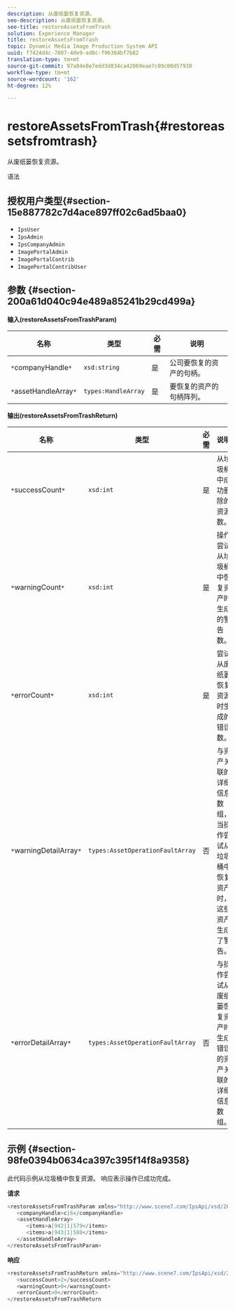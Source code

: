 ```yaml
---
description: 从废纸篓恢复资源。
seo-description: 从废纸篓恢复资源。
seo-title: restoreAssetsFromTrash
solution: Experience Manager
title: restoreAssetsFromTrash
topic: Dynamic Media Image Production System API
uuid: f7424d4c-7807-4de9-ad0c-f96364bf7b82
translation-type: tm+mt
source-git-commit: 97a84e8e7edd3d834ca42069eae7c09c00d57938
workflow-type: tm+mt
source-wordcount: '162'
ht-degree: 12%

---
```



# restoreAssetsFromTrash{#restoreassetsfromtrash}

从废纸篓恢复资源。

语法

## 授权用户类型{#section-15e887782c7d4ace897ff02c6ad5baa0}

* `IpsUser`
* `IpsAdmin`
* `IpsCompanyAdmin`
* `ImagePortalAdmin`
* `ImagePortalContrib`
* `ImagePortalContribUser`

## 参数 {#section-200a61d040c94e489a85241b29cd499a}

**输入(restoreAssetsFromTrashParam)**

| 名称 | 类型 | 必需 | 说明 |
|---|---|---|---|
| `*`companyHandle`*` | `xsd:string` | 是 | 公司要恢复的资产的句柄。 |
| `*`assetHandleArray`*` | `types:HandleArray` | 是 | 要恢复的资产的句柄阵列。 |

**输出(restoreAssetsFromTrashReturn)**

| 名称 | 类型 | 必需 | 说明 |
|---|---|---|---|
| `*`successCount`*` | `xsd:int` | 是 | 从垃圾桶中成功删除的资源数。 |
| `*`warningCount`*` | `xsd:int` | 是 | 操作尝试从垃圾桶中恢复资产时生成的警告数。 |
| `*`errorCount`*` | `xsd:int` | 是 | 尝试从废纸篓恢复资源时生成的错误数。 |
| `*`warningDetailArray`*` | `types:AssetOperationFaultArray` | 否 | 与资产关联的详细信息数组，当操作尝试从垃圾桶中恢复资产时，这些资产生成了警告。 |
| `*`errorDetailArray`*` | `types:AssetOperationFaultArray` | 否 | 与操作尝试从废纸篓恢复资产时生成错误的资产关联的详细信息数组。 |

## 示例 {#section-98fe0394b0634ca397c395f14f8a9358}

此代码示例从垃圾桶中恢复资源。 响应表示操作已成功完成。

**请求**

```java
<restoreAssetsFromTrashParam xmlns="http://www.scene7.com/IpsApi/xsd/2008-01-15">
   <companyHandle>c|6</companyHandle>
   <assetHandleArray>
      <items>a|942|1|579</items>
      <items>a|943|1|580</items>
   </assetHandleArray>
</restoreAssetsFromTrashParam>
```

**响应**

```java
<restoreAssetsFromTrashReturn xmlns="http://www.scene7.com/IpsApi/xsd/2008-01-15">
   <successCount>2</successCount>
   <warningCount>0</warningCount>
   <errorCount>0</errorCount>
</restoreAssetsFromTrashReturn
```

